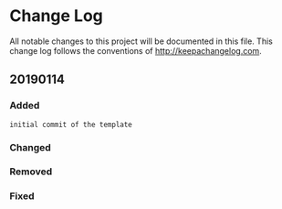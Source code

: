# Change Log

All notable changes to this project will be documented in this file. This change log follows the conventions of <http://keepachangelog.com>.

## 20190114
### Added
    initial commit of the template
### Changed
### Removed
### Fixed

